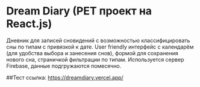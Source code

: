# Dream Diary (PET проект на React.js)

Дневник для записей сновидений с возможностью классифицировать сны по типам с привязкой к дате. User friendly интерфейс с календарём (для удобства выбора и занесения снов), формой для сохранения нового сна, страничкой фильтрации по типам. Используется сервер Firebase, данные подгружаются помесячно.

##Тест ссылка:
https://dreamdiary.vercel.app/
